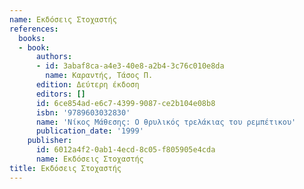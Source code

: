 ```yaml
---
name: Εκδόσεις Στοχαστής
references:
  books:
  - book:
      authors:
      - id: 3abaf8ca-a4e3-40e8-a2b4-3c76c010e8da
        name: Καραντής, Τάσος Π.
      edition: Δεύτερη έκδοση
      editors: []
      id: 6ce854ad-e6c7-4399-9087-ce2b104e08b8
      isbn: '9789603032830'
      name: 'Νίκος Μάθεσης: Ο θρυλικός τρελάκιας του ρεμπέτικου'
      publication_date: '1999'
    publisher:
      id: 6012a4f2-0ab1-4ecd-8c05-f805905e4cda
      name: Εκδόσεις Στοχαστής
title: Εκδόσεις Στοχαστής
---
```


